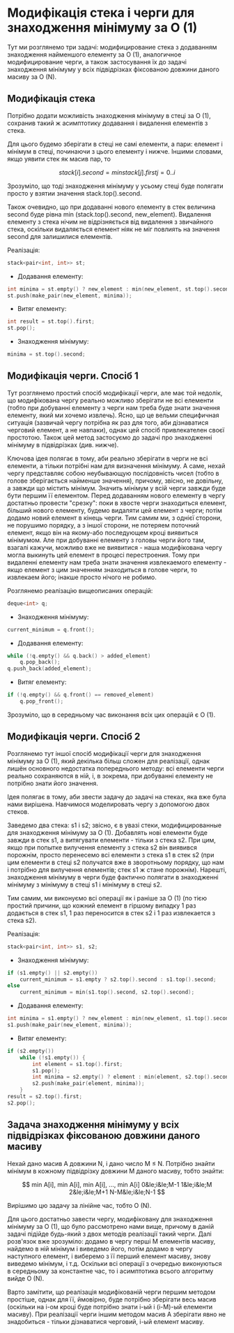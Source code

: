 # Модифікація стека і черги для знаходження мінімуму за O (1)

Тут ми розглянемо три задачі: модифицирование стека з додаванням знаходження найменшого елементу за O (1), аналогичное модифицирование черги, а також застосування їх до задачі знаходження мінімуму у всіх підвідрізках фіксованою довжини даного масиву за O (N).

## Модифікація стека

Потрібно додати можливість знаходження мінімуму в стеці за O (1), сохранив такий ж асимптотику додавання і видалення елементів з стека.

Для цього будемо зберігати в стеці не самі елементи, а пари: елемент і мінімум в стеці, починаючи з цього елементу і нижче. Іншими словами, якщо уявити стек як масив пар, то

$$
stack[i].second = min { stack[j].first }
                 j = 0..i
$$

Зрозуміло, що тоді знаходження мінімуму у усьому стеці буде полягати просто у взятии значення stack.top().second.

Також очевидно, що при додаванні нового елементу в стек величина second буде рівна min (stack.top().second, new_element). Видалення елементу з стека нічим не відрізняється від видалення з звичайного стека, оскільки видаляється елемент ніяк не міг повлиять на значення second для залишилися елементів.

Реалізація:

<!--- TODO: specify code snippet id -->
``` cpp
stack<pair<int, int>> st;
```

* Додавання елементу:
<!--- TODO: specify code snippet id -->
``` cpp
int minima = st.empty() ? new_element : min(new_element, st.top().second);
st.push(make_pair(new_element, minima));
```
* Витяг елементу:
<!--- TODO: specify code snippet id -->
``` cpp
int result = st.top().first;
st.pop();
```
* Знаходження мінімуму:
<!--- TODO: specify code snippet id -->
``` cpp
minima = st.top().second;
```

## Модифікація черги. Спосіб 1

Тут розглянемо простий спосіб модифікації черги, але має той недолік, що модифікована чергу реально можливо зберігати не всі елементи (тобто при добуванні елементу з черги нам треба буде знати значення елементу, який ми хочемо извлечь). Ясно, що це вельми специфичная ситуація (зазвичай чергу потрібна як раз для того, аби дізнаватися черговий елемент, а не навпаки), однак цей спосіб привлекателен своєї простотою. Також цей метод застосуємо до задачі про знаходженні мінімуму в підвідрізках (див. нижче).

Ключова ідея полягає в тому, аби реально зберігати в черги не всі елементи, а тільки потрібні нам для визначення мінімуму. А саме, нехай чергу представляє собою неубывающую послідовність чисел (тобто в голове зберігається найменше значення), причому, звісно, не довільну, а завжди що містить мінімум. Значить мінімум у всій черги завжди буде бути першим її елементом. Перед додаванням нового елементу в чергу достатньо провести "срезку": поки в хвосте черги знаходиться елемент, більший нового елементу, будемо видаляти цей елемент з черги; потім додамо новий елемент в кінець черги. Тим самим ми, з однієї сторони, не порушимо порядку, а з іншої сторони, не потеряем поточний елемент, якщо він на якому-або последующем кроці виявиться мінімумом. Але при добуванні елементу з головы черги його там, взагалі кажучи, можливо вже не виявитися - наша модифікована чергу могла выкинуть цей елемент в процесі перестроения. Тому при видаленні елементу нам треба знати значення извлекаемого елементу - якщо елемент з цим значенням знаходиться в голове черги, то извлекаем його; інакше просто нічого не робимо.

Розглянемо реалізацію вищеописаних операцій:

<!--- TODO: specify code snippet id -->
``` cpp
deque<int> q;
```

* Знаходження мінімуму:
<!--- TODO: specify code snippet id -->
``` cpp
current_minimum = q.front();
```
* Додавання елементу:
<!--- TODO: specify code snippet id -->
``` cpp
while (!q.empty() && q.back() > added_element)
    q.pop_back();
q.push_back(added_element);
```
* Витяг елементу:
<!--- TODO: specify code snippet id -->
``` cpp
if (!q.empty() && q.front() == removed_element)
    q.pop_front();
```

Зрозуміло, що в середньому час виконання всіх цих операцій є O (1).

## Модифікація черги. Спосіб 2

Розглянемо тут іншої спосіб модифікації черги для знаходження мінімуму за O (1), який декілька більш сложен для реалізації, однак лишён основного недостатка попереднього методу: всі елементи черги реально сохраняются в ній, і, в зокрема, при добуванні елементу не потрібно знати його значення.

Ідея полягає в тому, аби звести задачу до задачі на стеках, яка вже була нами вирішена. Навчимося моделировать чергу з допомогою двох стеков.

Заведемо два стека: s1 і s2; звісно, є в увазі стеки, модифицированные для знаходження мінімуму за O (1). Добавлять нові елементи буде завжди в стек s1, а витягувати елементи - тільки з стека s2. При цим, якщо при попытке вилучення елементу з стека s2 він виявився порожнім, просто перенесемо всі елементи з стека s1 в стек s2 (при цим елементи в стеці s2 получатся вже в зворотньому порядку, що нам і потрібно для вилучення елементів; стек s1 ж стане порожнім). Нарешті, знаходження мінімуму в черги буде фактично полягати в знаходженні мінімуму з мінімуму в стеці s1 і мінімуму в стеці s2.

Тим самим, ми виконуємо всі операції як і раніше за O (1) (по тією простий причини, що кожний елемент в гіршому випадку 1 раз додається в стек s1, 1 раз переносится в стек s2 і 1 раз извлекается з стека s2).

Реалізація:

<!--- TODO: specify code snippet id -->
``` cpp
stack<pair<int, int>> s1, s2;
```

* Знаходження мінімуму:
<!--- TODO: specify code snippet id -->
``` cpp
if (s1.empty() || s2.empty())
    current_minimum = s1.empty ? s2.top().second : s1.top().second;
else
    current_minimum = min(s1.top().second, s2.top().second);
```
* Додавання елементу:
<!--- TODO: specify code snippet id -->
``` cpp
int minima = s1.empty() ? new_element : min(new_element, s1.top().second);
s1.push(make_pair(new_element, minima));
```
* Витяг елементу:
<!--- TODO: specify code snippet id -->
``` cpp
if (s2.empty())
    while (!s1.empty()) {
        int element = s1.top().first;
        s1.pop();
        int minima = s2.empty() ? element : min(element, s2.top().second);
        s2.push(make_pair(element, minima));
    }
result = s2.top().first;
s2.pop();
```

## Задача знаходження мінімуму у всіх підвідрізках фіксованою довжини даного масиву

Нехай дано масив A довжини N, і дано число M &le; N. Потрібно знайти мінімум в кожному підвідрізку довжини M даного масиву, тобто знайти:

$$
min A[i],    min A[i],    min A[i],    ...,    min A[i]
0&le;i&le;M-1      1&le;i&le;M        2&le;i&le;M+1              N-M&le;i&le;N-1
$$

Вирішимо цю задачу за лінійне час, тобто O (N).

Для цього достатньо завести чергу, модифіковану для знаходження мінімуму за O (1), що було рассмотрено нами вище, причому в даній задачі підійде будь-який з двох методів реалізації такий черги. Далі розв'язок вже зрозуміло: додамо в чергу перші M елементів масиву, найдемо в ній мінімум і виведемо його, потім додамо в чергу наступного елемент, і виберемо з її перший елемент масиву, знову виведемо мінімум, і т.д. Оскільки всі операції з очередью виконуються в середньому за константне час, то і асимптотика всього алгоритму вийде O (N).

Варто замітити, що реалізація модифікованій черги першим методом простіше, однак для її, ймовірно, буде потрібно зберігати весь масив (оскільки на i-ом кроці буде потрібно знати i-ый і (i-M)-ый елементи масиву). При реалізації черги іншим методом масив A зберігати явно не знадобиться - тільки дізнаватися черговий, i-ый елемент масиву.
